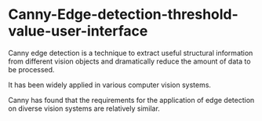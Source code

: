 # Canny-Edge-detection-threshold-value-user-interface

Canny edge detection is a technique to extract useful structural information from different vision objects and dramatically reduce the amount of data to be processed.

It has been widely applied in various computer vision systems.

Canny has found that the requirements for the application of edge detection on diverse vision systems are relatively similar.

